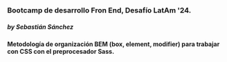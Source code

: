 ### Bootcamp de desarrollo Fron End, Desafío LatAm '24.
##### by Sebastián Sánchez

#### Metodología de organización BEM (box, element, modifier) para trabajar con CSS con el preprocesador Sass.
